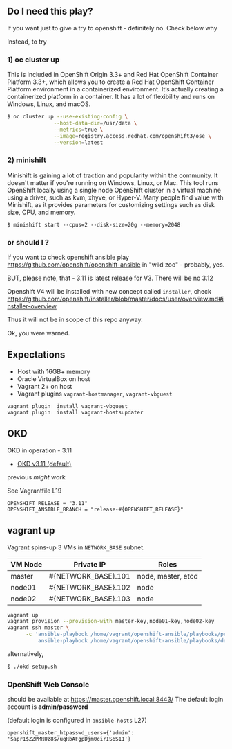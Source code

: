 ## Do I need this play?

If you want just to give a try to openshift - definitely no. Check below why

Instead, to try

### 1) oc cluster up
This is included in OpenShift Origin 3.3+ and Red Hat OpenShift Container Platform 3.3+, which allows you to create a Red Hat OpenShift Container Platform environment in a containerized environment. It’s actually creating a containerized platform in a container. It has a lot of flexibility and runs on Windows, Linux, and macOS.

```bash
$ oc cluster up --use-existing-config \
               --host-data-dir=/usr/data \
               --metrics=true \
               --image=registry.access.redhat.com/openshift3/ose \
               --version=latest
```

### 2) minishift

Minishift is gaining a lot of traction and popularity within the community. It doesn't matter if you're running on Windows, Linux, or Mac. This tool runs OpenShift locally using a single node OpenShift cluster in a virtual machine using a driver, such as kvm, xhyve, or Hyper-V. Many people find value with Minishift, as it provides parameters for customizing settings such as disk size, CPU, and memory.

```
$ minishift start --cpus=2 --disk-size=20g --memory=2048
```

### or should I ?


If you want to check openshift ansible play https://github.com/openshift/openshift-ansible in "wild zoo" - probably, yes.

BUT, please note, that - 3.11 is latest release for V3. There will be no 3.12 

Openshift V4 will be installed with new concept called `installer`, check  https://github.com/openshift/installer/blob/master/docs/user/overview.md#installer-overview

Thus it will not be in scope of this repo anyway.

Ok, you were warned.


## Expectations

- Host with 16GB+ memory
- Oracle VirtualBox on host
- Vagrant 2+ on host
- Vagrant plugins `vagrant-hostmanager`, `vagrant-vbguest`

```
vagrant plugin  install vagrant-vbguest
vagrant plugin  install vagrant-hostsupdater
```

## OKD

OKD in operation - 3.11

- [OKD v3.11 (default)](https://github.com/openshift/origin/releases/tag/v3.11.0)

previous _might_ work

See Vagrantfile L19

```
OPENSHIFT_RELEASE = "3.11"
OPENSHIFT_ANSIBLE_BRANCH = "release-#{OPENSHIFT_RELEASE}"
```

## vagrant up

Vagrant spins-up 3 VMs in `NETWORK_BASE` subnet.


| VM Node | Private IP | Roles |
| --- | --- | --- |
| master | #{NETWORK_BASE}.101 | node, master, etcd |
| node01 | #{NETWORK_BASE}.102 | node |
| node02 | #{NETWORK_BASE}.103 | node |


```bash
vagrant up
vagrant provision --provision-with master-key,node01-key,node02-key
vagrant ssh master \
      -c 'ansible-playbook /home/vagrant/openshift-ansible/playbooks/prerequisites.yml &&
          ansible-playbook /home/vagrant/openshift-ansible/playbooks/deploy_cluster.yml'
```

alternatively,

```bash
$ ./okd-setup.sh
```

### OpenShift Web Console

should be available at https://master.openshift.local:8443/
The default login account is **admin/password**

(default login is configured in `ansible-hosts` L27)

```
openshift_master_htpasswd_users={'admin': '$apr1$ZZPMRUz8$/uqRbAFgpDjm0cirIS6S11'}
```
